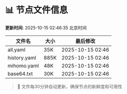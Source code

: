 # 📊 节点文件信息

**更新时间**: 2025-10-15 02:46:35 北京时间

| 文件名 | 大小 | 最后修改 |
|--------|------|----------|
| all.yaml | 35K | 2025-10-15 02:46 |
| history.yaml | 885K | 2025-10-15 02:46 |
| mihomo.yaml | 48K | 2025-10-15 02:46 |
| base64.txt | 30K | 2025-10-15 02:46 |

> 🔄 文件每30分钟自动更新，确保节点的新鲜度和可用性
